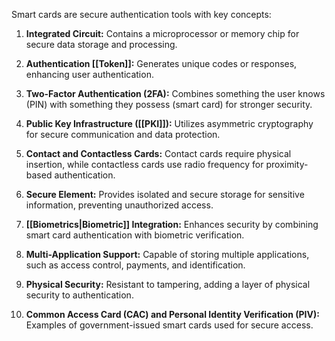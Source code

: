 Smart cards are secure authentication tools with key concepts:

1. **Integrated Circuit:** Contains a microprocessor or memory chip for secure data storage and processing.
    
2. **Authentication [[Token]]:** Generates unique codes or responses, enhancing user authentication.
    
3. **Two-Factor Authentication (2FA):** Combines something the user knows (PIN) with something they possess (smart card) for stronger security.
    
4. **Public Key Infrastructure ([[PKI]]):** Utilizes asymmetric cryptography for secure communication and data protection.
    
5. **Contact and Contactless Cards:** Contact cards require physical insertion, while contactless cards use radio frequency for proximity-based authentication.
    
6. **Secure Element:** Provides isolated and secure storage for sensitive information, preventing unauthorized access.
    
7. **[[Biometrics|Biometric]] Integration:** Enhances security by combining smart card authentication with biometric verification.
    
8. **Multi-Application Support:** Capable of storing multiple applications, such as access control, payments, and identification.
    
9. **Physical Security:** Resistant to tampering, adding a layer of physical security to authentication.
    
10. **Common Access Card (CAC) and Personal Identity Verification (PIV):** Examples of government-issued smart cards used for secure access.
